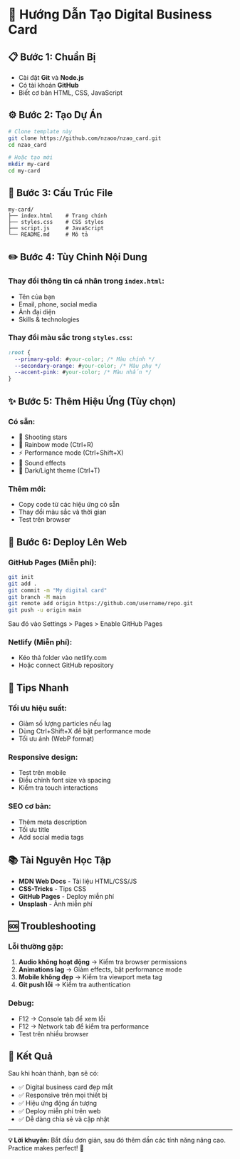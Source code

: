 # 🚀 Hướng Dẫn Tạo Digital Business Card

## 📋 Bước 1: Chuẩn Bị

- Cài đặt **Git** và **Node.js**
- Có tài khoản **GitHub**
- Biết cơ bản HTML, CSS, JavaScript

## ⚙️ Bước 2: Tạo Dự Án

```bash
# Clone template này
git clone https://github.com/nzaoo/nzao_card.git
cd nzao_card

# Hoặc tạo mới
mkdir my-card
cd my-card
```

## 📁 Bước 3: Cấu Trúc File

```
my-card/
├── index.html    # Trang chính
├── styles.css    # CSS styles
├── script.js     # JavaScript
└── README.md     # Mô tả
```

## ✏️ Bước 4: Tùy Chỉnh Nội Dung

### **Thay đổi thông tin cá nhân trong `index.html`:**

- Tên của bạn
- Email, phone, social media
- Ảnh đại diện
- Skills & technologies

### **Thay đổi màu sắc trong `styles.css`:**

```css
:root {
  --primary-gold: #your-color; /* Màu chính */
  --secondary-orange: #your-color; /* Màu phụ */
  --accent-pink: #your-color; /* Màu nhấn */
}
```

## ✨ Bước 5: Thêm Hiệu Ứng (Tùy chọn)

### **Có sẵn:**

- 🌟 Shooting stars
- 🎨 Rainbow mode (Ctrl+R)
- ⚡ Performance mode (Ctrl+Shift+X)
- 🎵 Sound effects
- 🌙 Dark/Light theme (Ctrl+T)

### **Thêm mới:**

- Copy code từ các hiệu ứng có sẵn
- Thay đổi màu sắc và thời gian
- Test trên browser

## 🚀 Bước 6: Deploy Lên Web

### **GitHub Pages (Miễn phí):**

```bash
git init
git add .
git commit -m "My digital card"
git branch -M main
git remote add origin https://github.com/username/repo.git
git push -u origin main
```

Sau đó vào Settings > Pages > Enable GitHub Pages

### **Netlify (Miễn phí):**

- Kéo thả folder vào netlify.com
- Hoặc connect GitHub repository

## 🎯 Tips Nhanh

### **Tối ưu hiệu suất:**

- Giảm số lượng particles nếu lag
- Dùng Ctrl+Shift+X để bật performance mode
- Tối ưu ảnh (WebP format)

### **Responsive design:**

- Test trên mobile
- Điều chỉnh font size và spacing
- Kiểm tra touch interactions

### **SEO cơ bản:**

- Thêm meta description
- Tối ưu title
- Add social media tags

## 📚 Tài Nguyên Học Tập

- **MDN Web Docs** - Tài liệu HTML/CSS/JS
- **CSS-Tricks** - Tips CSS
- **GitHub Pages** - Deploy miễn phí
- **Unsplash** - Ảnh miễn phí

## 🆘 Troubleshooting

### **Lỗi thường gặp:**

1. **Audio không hoạt động** → Kiểm tra browser permissions
2. **Animations lag** → Giảm effects, bật performance mode
3. **Mobile không đẹp** → Kiểm tra viewport meta tag
4. **Git push lỗi** → Kiểm tra authentication

### **Debug:**

- F12 → Console tab để xem lỗi
- F12 → Network tab để kiểm tra performance
- Test trên nhiều browser

## 🎉 Kết Quả

Sau khi hoàn thành, bạn sẽ có:

- ✅ Digital business card đẹp mắt
- ✅ Responsive trên mọi thiết bị
- ✅ Hiệu ứng động ấn tượng
- ✅ Deploy miễn phí trên web
- ✅ Dễ dàng chia sẻ và cập nhật

---

**💡 Lời khuyên:** Bắt đầu đơn giản, sau đó thêm dần các tính năng nâng cao. Practice makes perfect! 🚀
